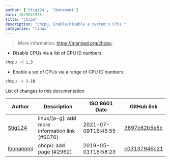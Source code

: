 ```yaml
---
author: ['Stig124', 'lbonanomi']
date: 1625841955
title: "chcpu"
description: "chcpu, Enable/disable a system's CPUs."
categories: "linux"
---
```

> More information: <https://manned.org/chcpu>.

- Disable CPUs via a list of CPU ID numbers:

```bash
chcpu -d 1,3
```

- Enable a set of CPUs via a range of CPU ID numbers:

```bash
chcpu -e 1-10
```
List of changes to this documentation


Author | Description | ISO 8601 Date | GitHub link
------|-----|-----|-----
[Stig124](mailto:stigpro@outlook.fr) | linux/[a-g]: add more information link (#6076) | 2021-07-09T16:45:55 | [3697c62b5e5c](https://github.com/tldr-pages/tldr/commit/3697c62b5e5cd9bae7a99c591cb81d1ddcfbf792)
[lbonanomi](mailto:5369016+lbonanomi@users.noreply.github.com) | chcpu: add page (#2962) | 2019-05-01T16:58:23 | [c03137946c21](https://github.com/tldr-pages/tldr/commit/c03137946c2157f769d82bf2cb35494d7b17da73)

